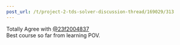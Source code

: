 ```yaml
---
post_url: /t/project-2-tds-solver-discussion-thread/169029/313
---
```

Totally Agree with [@23f2004837](/u/23f2004837)  
Best course so far from learning POV.